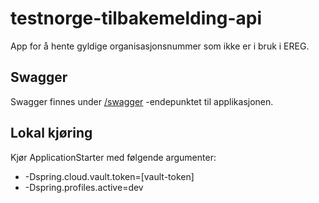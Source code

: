 # testnorge-tilbakemelding-api
App for å hente gyldige organisasjonsnummer som ikke er i bruk i EREG.

## Swagger
Swagger finnes under [/swagger](https://organisasjon-orgnummer-dev.dev.adeo.no/swagger) -endepunktet til applikasjonen.


## Lokal kjøring
Kjør ApplicationStarter med følgende argumenter:
 - -Dspring.cloud.vault.token=[vault-token]
 - -Dspring.profiles.active=dev